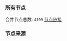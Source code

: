 ### 所有节点
合并节点总数: `4199`
[节点链接](https://raw.githubusercontent.com/rzhy1/11/master/sub/sub_merge_base64.txt)

### 节点来源
